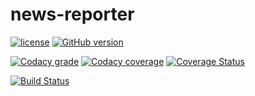 # news-reporter

[![license](https://img.shields.io/github/license/mashape/apistatus.svg)]()   [![GitHub version](https://badge.fury.io/gh/bit-coder1%2Fnews-reporter.svg)](https://badge.fury.io/gh/bit-coder1%2Fnews-reporter)

[![Codacy grade](https://img.shields.io/codacy/grade/e27821fb6289410b8f58338c7e0bc686.svg)]()    [![Codacy coverage](https://img.shields.io/codacy/coverage/c44df2d9c89a4809896914fd1a40bedd.svg)]()  [![Coverage Status](https://coveralls.io/repos/github/bit-coder1/news-reporter/badge.svg?branch=master)](https://coveralls.io/github/bit-coder1/news-reporter?branch=master)

[![Build Status](https://travis-ci.org/bit-coder1/news-reporter.svg?branch=master)](https://travis-ci.org/bit-coder1/news-reporter)
